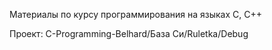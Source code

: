 Материалы по курсу программирования на языках C, C++

Проект: C-Programming-Belhard/База Си/Ruletka/Debug
